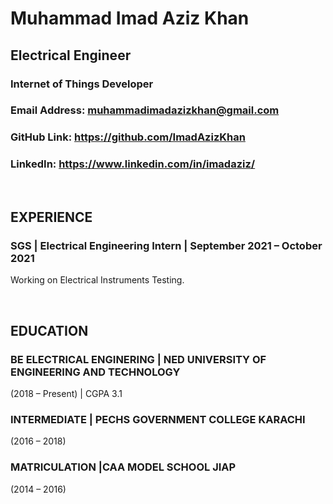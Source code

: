 <h1> Muhammad Imad Aziz Khan </h1>
<h2> Electrical Engineer </h2>
<h3> Internet of Things Developer </h3>


### Email Address: muhammadimadazizkhan@gmail.com  
### GitHub Link: https://github.com/ImadAzizKhan
### LinkedIn: https://www.linkedin.com/in/imadaziz/ 

<br/>

## EXPERIENCE 

### SGS | Electrical Engineering Intern | September 2021 – October 2021 
Working on Electrical Instruments Testing.

<br/>

## EDUCATION 

### BE ELECTRICAL ENGINERING | NED UNIVERSITY OF ENGINEERING AND TECHNOLOGY 
(2018 – Present) | CGPA 3.1

### INTERMEDIATE | PECHS GOVERNMENT COLLEGE KARACHI 
(2016 – 2018) 

### MATRICULATION |CAA MODEL SCHOOL JIAP 
(2014 – 2016)
